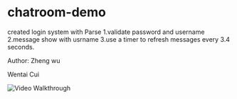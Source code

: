 # chatroom-demo 

created login system with Parse
1.validate password and username
2.message show with usrname
3.use a timer to refresh messages every 3.4 seconds.


Author: 
Zheng wu

Wentai Cui










<img src='http://i.imgur.com/EK8aID1.gif' title='Video Walkthrough' width='' alt='Video Walkthrough' />
